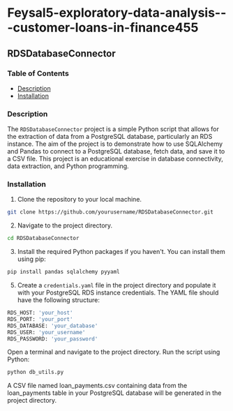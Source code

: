 # Feysal5-exploratory-data-analysis---customer-loans-in-finance455

## RDSDatabaseConnector

### Table of Contents
- [Description](#description)
- [Installation](#installation)

### Description
The `RDSDatabaseConnector` project is a simple Python script that allows for the extraction of data from a PostgreSQL database, particularly an RDS instance. The aim of the project is to demonstrate how to use SQLAlchemy and Pandas to connect to a PostgreSQL database, fetch data, and save it to a CSV file. This project is an educational exercise in database connectivity, data extraction, and Python programming.

### Installation
1. Clone the repository to your local machine.
```bash
git clone https://github.com/yourusername/RDSDatabaseConnector.git
```
2. Navigate to the project directory.
```bash
cd RDSDatabaseConnector
```
3. Install the required Python packages if you haven't. You can install them using pip:
```bash
pip install pandas sqlalchemy pyyaml
```
5. Create a `credentials.yaml` file in the project directory and populate it with your PostgreSQL RDS instance credentials. The YAML file should have the following structure:
```bash
RDS_HOST: 'your_host'
RDS_PORT: 'your_port'
RDS_DATABASE: 'your_database'
RDS_USER: 'your_username'
RDS_PASSWORD: 'your_password'
```

Open a terminal and navigate to the project directory.
Run the script using Python:
```bash
python db_utils.py
```

A CSV file named loan_payments.csv containing data from the loan_payments table in your PostgreSQL database will be generated in the project directory.
